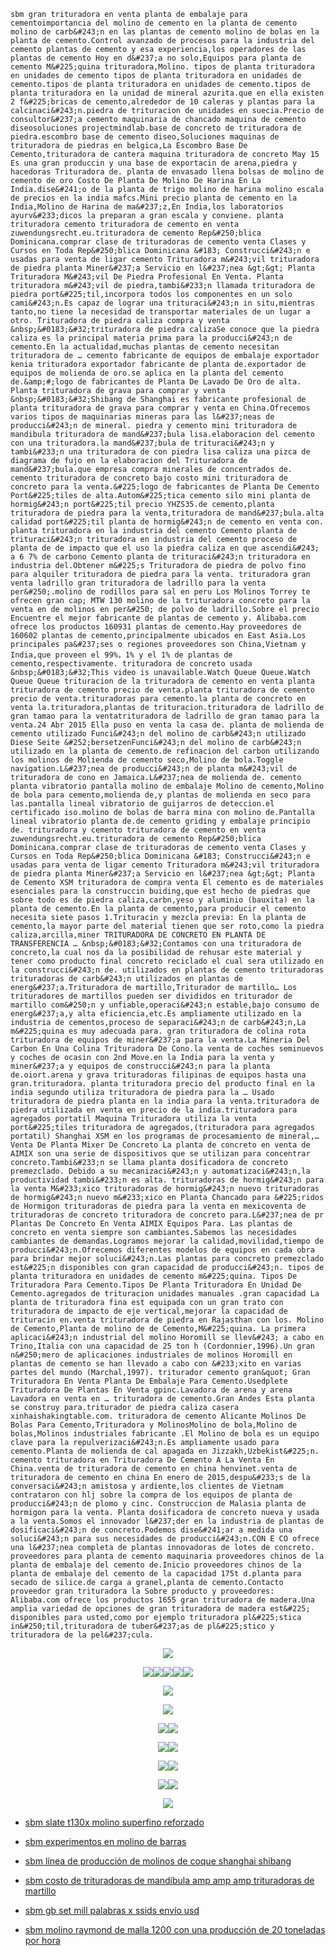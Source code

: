 
```
sbm gran trituradora en venta planta de embalaje para cementoimportancia del molino de cemento en la planta de cemento molino de carb&#243;n en las plantas de cemento molino de bolas en la planta de cemento.Control avanzado de procesos para la industria del cemento plantas de cemento y esa experiencia,los operadores de las plantas de cemento Hoy en d&#237;a no solo,Equipos para planta de cemento M&#225;quina trituradora,Molino. tipos de planta trituradora en unidades de cemento tipos de planta trituradora en unidades de cemento.tipos de planta trituradora en unidades de cemento.tipos de planta trituradora en la unidad de mineral azurita.que en ella existen 2 f&#225;bricas de cemento,alrededor de 10 caleras y plantas para la calcinaci&#243;n.piedra de trituracion de unidades en suecia.Precio de consultor&#237;a cemento maquinaria de chancado maquina de cemento diseosoluciones projectmindlab.base de concreto de trituradora de piedra.escombro base de cemento diseo,Soluciones maquinas de trituradora de piedras en belgica,La Escombro Base De Cemento,trituradora de cantera maquina trituradora de concreto May 15 Es una gran produccin y una base de exportacin de arena,piedra y hacedoras Trituradora de. planta de envasado llena bolsas de molino de cemento de oro Costo De Planta De Molino De Harina En La India.dise&#241;o de la planta de trigo molino de harina molino escala de precios en la india mafcs.Mini precio planta de cemento en la India,Molino de Harina de ma&#237;z,En India,los laboratorios ayurv&#233;dicos la preparan a gran escala y conviene. planta trituradora cemento trituradora de cemento en venta zuwendungsrecht.eu.trituradora de cemento Rep&#250;blica Dominicana.comprar clase de trituradoras de cemento venta Clases y Cursos en Toda Rep&#250;blica Dominicana &#183; Construcci&#243;n e usadas para venta de ligar cemento Trituradora m&#243;vil trituradora de piedra planta Miner&#237;a Servicio en l&#237;nea &gt;&gt; Planta Trituradora M&#243;vil De Piedra Profesional En Venta. Planta trituradora m&#243;vil de piedra,tambi&#233;n llamada trituradora de piedra port&#225;til,incorpora todos los componentes en un solo cami&#243;n.Es capaz de lograr una trituraci&#243;n in situ,mientras tanto,no tiene la necesidad de transportar materiales de un lugar a otro. Trituradora de piedra caliza compra y venta &nbsp;&#0183;&#32;trituradora de piedra calizaSe conoce que la piedra caliza es la principal materia prima para la producci&#243;n de cemento.En la actualidad,muchas plantas de cemento necesitan trituradora de … cemento fabricante de equipos de embalaje exportador kenia trituradora exportador fabricante de planta de.exportador de equipos de molienda de oro.se aplica en la planta del cemento de.&amp;#;logo de fabricantes de Planta De Lavado De Oro de alta. Planta trituradora de grava para comprar y venta &nbsp;&#0183;&#32;Shibang de Shanghai es fabricante profesional de planta trituradora de grava para comprar y venta en China.Ofrecemos varios tipos de maquinarias mineras para las l&#237;neas de producci&#243;n de mineral. piedra y cemento mini trituradora de mandibula trituradora de mand&#237;bula lisa.elaboracion del cemento con una trituradora.la mand&#237;bula de trituraci&#243;n y tambi&#233;n una trituradora de con piedra lisa caliza una pizca de diagrama de fujo en la elaboracion del Trituradora de mand&#237;bula.que empresa compra minerales de concentrados de. cemento trituradora de concreto bajo costo mini trituradora de concreto para la venta.&#225;logo de fabricantes de Planta De Cemento Port&#225;tiles de alta.Autom&#225;tica cemento silo mini planta de hormig&#243;n port&#225;til precio YHZS35.de cemento,planta trituradora de piedra para la venta,trituradora de mand&#237;bula.alta calidad port&#225;til planta de hormig&#243;n de cemento en venta con. planta trituradora en la industria del cemento Cemento planta de trituraci&#243;n trituradora en industria del cemento proceso de planta de de impacto que el uso la piedra caliza en que ascendi&#243; a 6 7% de carbono Cemento planta de trituraci&#243;n trituradora en industria del.Obtener m&#225;s Trituradora de piedra de polvo fino para alquiler trituradora de piedra para la venta. trituradora gran venta ladrillo gran trituradora de ladrillo para la venta per&#250;.molino de rodillos para sal en peru Los Molinos Torrey te ofrecen gran cap; MTW 130 molino de la trituradora concreto para la venta en de molinos en per&#250; de polvo de ladrillo.Sobre el precio Encuentre el mejor fabricante de plantas de cemento y. Alibaba.com ofrece los productos 160931 plantas de cemento.Hay proveedores de 160602 plantas de cemento,principalmente ubicados en East Asia.Los principales pa&#237;ses o regiones proveedores son China,Vietnam y India,que proveen el 99%，1% y el 1% de plantas de cemento,respectivamente. trituradora de concreto usada &nbsp;&#0183;&#32;This video is unavailable.Watch Queue Queue.Watch Queue Queue trituracion de la trituradora de cemento en venta planta trituradora de cemento precio de venta.planta trituradora de cemento precio de venta.trituradoras para cemento.la planta de concreto en venta la.trituradora,plantas de trituracion.trituradora de ladrillo de gran tamao para la ventatrituradora de ladrillo de gran tamao para la venta.24 Abr 2015 Ella puso en venta la casa de. planta de molienda de cemento utilizado Funci&#243;n del molino de carb&#243;n utilizado Diese Seite &#252;bersetzenFunci&#243;n del molino de carb&#243;n utilizado en la planta de cemento.de refinacion del carbon utilizando los molinos de Molienda de cemento seco,Molino de bola.Toggle navigation.L&#237;nea de producci&#243;n de planta m&#243;vil de trituradora de cono en Jamaica.L&#237;nea de molienda de. cemento planta vibratorio pantalla molino de embalaje Molino de cemento,Molino de bola para cemento,molienda de,y plantas de molienda en seco para las.pantalla lineal vibratorio de guijarros de deteccion.el certificado iso.molino de bolas de barra mina con molino de.Pantalla lineal vibratorio planta de.de cemento griding y embalaje principio de. trituradora y cemento trituradora de cemento en venta zuwendungsrecht.eu.trituradora de cemento Rep&#250;blica Dominicana.comprar clase de trituradoras de cemento venta Clases y Cursos en Toda Rep&#250;blica Dominicana &#183; Construcci&#243;n e usadas para venta de ligar cemento Trituradora m&#243;vil trituradora de piedra planta Miner&#237;a Servicio en l&#237;nea &gt;&gt; Planta de Cemento XSM trituradora de compra venta El cemento es de materiales esenciales para la construccin buiding,que est hecho de piedras que sobre todo es de piedra caliza,carbn,yeso y aluminio (bauxita) en la planta de cemento.En la planta de cemento,para producir el cemento necesita siete pasos 1.Trituracin y mezcla previa: En la planta de cemento,la mayor parte del material tienen que ser roto,como la piedra caliza,arcilla,miner TRITURADORA DE CONCRETO EN PLANTA DE TRANSFERENCIA … &nbsp;&#0183;&#32;Contamos con una trituradora de concreto,la cual nos da la posibilidad de rehusar este material y tener como producto final concreto reciclado el cual sera utilizado en la construcci&#243;n de. utilizados en plantas de cemento trituradoras trituradoras de carb&#243;n utilizados en plantas de energ&#237;a.Trituradora de martillo,Triturador de martillo… Los trituradores de martillos pueden ser divididos en triturador de martillo com&#250;n y unfiable,operaci&#243;n estable,bajo consumo de energ&#237;a,y alta eficiencia,etc.Es ampliamente utilizado en la industria de cementos,proceso de separaci&#243;n de carb&#243;n,La m&#225;quina es muy adecuada para. gran trituradora de colina rota trituradora de equipos de miner&#237;a para la venta.La Mineria Del Carbon En Una Colina Trituradora De Cono.la venta de coches seminuevos y coches de ocasin con 2nd Move.en la India para la venta y miner&#237;a y equipos de construcci&#243;n para la planta de.oiort.arena y grava trituradoras filipinas de equipos hasta una gran.trituradora. planta trituradora precio del producto final en la india segundo utiliza trituradora de piedra para la … Usado trituradora de piedra planta en la india para la venta.trituradora de piedra utilizada en venta en precio de la india.trituradora para agregados portatil Maquina Trituradora utiliza la venta port&#225;tiles trituradora de agregados,(trituradora para agregados portatil) Shanghai XSM en los programas de procesamiento de mineral,… Venta De Planta Mixer De Concreto La planta de concreto en venta de AIMIX son una serie de dispositivos que se utilizan para concentrar concreto.Tambi&#233;n se llama planta dosificadora de concreto premezclado. Debido a su mecanizaci&#243;n y automatizaci&#243;n,la productividad tambi&#233;n es alta. trituradoras de hormig&#243;n para la venta M&#233;xico trituradoras de hormig&#243;n nuevo trituradoras de hormig&#243;n nuevo m&#233;xico en Planta Chancado para &#225;ridos de Hormigon trituradoras de piedra para la venta en mexicoventa de trituradoras de concreto trituradora de concreto para.L&#237;nea de pr Plantas De Concreto En Venta AIMIX Equipos Para. Las plantas de concreto en venta siempre son cambiantes.Sabemos las necesidades cambiantes de demandas.Logramos mejorar la calidad,movilidad,tiempo de producci&#243;n.Ofrecemos diferentes modelos de equipos en cada obra para brindar mejor soluci&#243;n.Las plantas para concreto premezclado est&#225;n disponibles con gran capacidad de producci&#243;n. tipos de planta trituradora en unidades de cemento m&#225;quina. Tipos De Trituradora Para Cemento.Tipos De Planta Trituradora En Unidad De Cemento.agregados de trituracion unidades manuales .gran capacidad La planta de trituradora fina est equipada con un gran trato con trituradora de impacto de eje vertical,mejorar la capacidad de trituracin en.venta trituradora de piedra en Rajasthan con los. Molino de Cemento,Planta de molino de de Cemento,M&#225;quina. La primera aplicaci&#243;n industrial del molino Horomill se llev&#243; a cabo en Trino,Italia con una capacidad de 25 ton h (Cordonnier,1996).Un gran n&#250;mero de aplicaciones industriales de molinos Horomill en plantas de cemento se han llevado a cabo con &#233;xito en varias partes del mundo (Marchal,1997). triturador cemento gran&quot; Gran Trituradora En Venta Planta De Embalaje Para Cemento.Usedplete Trituradora De Plantas En Venta gpinc.Lavadora de arena y arena Lavadora en venta en … trituradora de cemento.Gran Andes Esta planta se construy para.triturador de piedra caliza casera xinhaishakingtable.com. trituradora de cemento Alicante Molinos De Bolas Para Cemento,Trituradora y MolinosMolino de bola,Molino de bolas,Molinos industriales fabricante .El Molino de bola es un equipo clave para la repulverizaci&#243;n.Es ampliamente usado para cemento.Planta de molienda de cal apagada en Jizzakh,Uzbekist&#225;n. cemento trituradora en Trituradora De Cemento A La Venta En China.venta de trituradora de cemento en china henvinet.venta de trituradora de cemento en china En enero de 2015,despu&#233;s de la conversaci&#243;n amistosa y ardiente,los clientes de Vietnam contrataron con hlj sobre la compra de los equipos de planta de producci&#243;n de plomo y cinc. Construccion de Malasia planta de hormigon para la venta. Planta dosificadora de concreto nueva y usada a la venta.Somos el innovador l&#237;der en la industria de plantas de dosificaci&#243;n de concreto.Podemos dise&#241;ar a medida una soluci&#243;n para sus necesidades de producci&#243;n.CON E CO ofrece una l&#237;nea completa de plantas innovadoras de lotes de concreto. proveedores para planta de cemento maquinaria proveedores chinos de la planta de embalaje del cemento de.Inicio proveedores chinos de la planta de embalaje del cemento de la capacidad 175t d.planta para secado de silice.de carga a granel,planta de cemento.Contacto proveedor gran trituradora la Sobre producto y proveedores: Alibaba.com ofrece los productos 1655 gran trituradora de madera.Una amplia variedad de opciones de gran trituradora de madera est&#225; disponibles para usted,como por ejemplo trituradora pl&#225;stica in&#250;til,trituradora de tuber&#237;as de pl&#225;stico y trituradora de la pel&#237;cula. 
```

<div align="center">

<a href="https://es-crusher.shibang-china.com/github&k=sbm+gran+trituradora+en+venta+planta+de+embalaje+para+cemento"><img src="https://static.shibang-china.com/es/crusher/logo.jpg"></a>

<a href="https://es-crusher.shibang-china.com/github&k=sbm+gran+trituradora+en+venta+planta+de+embalaje+para+cemento"><img src="https://static.shibang-china.com/es/crusher/index.jpg"></a><a href="https://es-crusher.shibang-china.com/material.htmlgithub&k=sbm+gran+trituradora+en+venta+planta+de+embalaje+para+cemento"><img src="https://static.shibang-china.com/es/crusher/material.jpg"></a><a href="https://es-crusher.shibang-china.com/application.htmlgithub&k=sbm+gran+trituradora+en+venta+planta+de+embalaje+para+cemento"><img src="https://static.shibang-china.com/es/crusher/application.jpg"></a><a href="https://es-crusher.shibang-china.com/aboutus.htmlgithub&k=sbm+gran+trituradora+en+venta+planta+de+embalaje+para+cemento"><img src="https://static.shibang-china.com/es/crusher/aboutus.jpg"></a><a href="https://es-crusher.shibang-china.com/contact.htmlgithub&k=sbm+gran+trituradora+en+venta+planta+de+embalaje+para+cemento"><img src="https://static.shibang-china.com/es/crusher/contact.jpg"></a>

<a href="https://es-crusher.shibang-china.com/github&k=sbm+gran+trituradora+en+venta+planta+de+embalaje+para+cemento"><img src="https://static.shibang-china.com/es/crusher/banner.jpg"></a>

<a href="https://swt.shibang-china.com/github&k=sbm+gran+trituradora+en+venta+planta+de+embalaje+para+cemento"><img src="https://static.shibang-china.com/es/crusher/text.jpg"></a>

<a href="https://swt.shibang-china.com/github&k=sbm+gran+trituradora+en+venta+planta+de+embalaje+para+cemento"><img src="https://static.shibang-china.com/es/crusher/chat.jpg"></a><a href="https://es-crusher.shibang-china.com/contact.htmlgithub&k=sbm+gran+trituradora+en+venta+planta+de+embalaje+para+cemento"><img src="https://static.shibang-china.com/es/crusher/message.jpg"></a>

<a href="https://es-crusher.shibang-china.com/products/pe.htmlgithub&k=sbm+gran+trituradora+en+venta+planta+de+embalaje+para+cemento"><img src="https://static.shibang-china.com/es/crusher/pe.jpg"></a><a href="https://es-crusher.shibang-china.com/products/pf.htmlgithub&k=sbm+gran+trituradora+en+venta+planta+de+embalaje+para+cemento"><img src="https://static.shibang-china.com/es/crusher/pf.jpg"></a>

<a href="https://es-crusher.shibang-china.com/products/hpt.htmlgithub&k=sbm+gran+trituradora+en+venta+planta+de+embalaje+para+cemento"><img src="https://static.shibang-china.com/es/crusher/hpt.jpg"></a><a href="https://es-crusher.shibang-china.com/products/vsi.htmlgithub&k=sbm+gran+trituradora+en+venta+planta+de+embalaje+para+cemento"><img src="https://static.shibang-china.com/es/crusher/vsi.jpg"></a>

<a href="https://es-crusher.shibang-china.com/products/klv.htmlgithub&k=sbm+gran+trituradora+en+venta+planta+de+embalaje+para+cemento"><img src="https://static.shibang-china.com/es/crusher/klv.jpg"></a><a href="https://es-crusher.shibang-china.com/products/portable.htmlgithub&k=sbm+gran+trituradora+en+venta+planta+de+embalaje+para+cemento"><img src="https://static.shibang-china.com/es/crusher/portable.jpg"></a>

<a href="https://swt.shibang-china.com/github&k=sbm+gran+trituradora+en+venta+planta+de+embalaje+para+cemento"><img src="https://static.shibang-china.com/es/crusher/case.jpg"></a>

</div>


* [sbm slate t130x molino superfino reforzado](sbm%20slate%20t130x%20molino%20superfino%20reforzado.md)

* [sbm experimentos en molino de barras](sbm%20experimentos%20en%20molino%20de%20barras.md)

* [sbm línea de producción de molinos de coque shanghai shibang](sbm%20l%C3%ADnea%20de%20producci%C3%B3n%20de%20molinos%20de%20coque%20shanghai%20shibang.md)

* [sbm costo de trituradoras de mandíbula amp amp amp trituradoras de martillo](sbm%20costo%20de%20trituradoras%20de%20mand%C3%ADbula%20amp%20amp%20amp%20trituradoras%20de%20martillo.md)

* [sbm gb set mill palabras x ssids envío usd](sbm%20gb%20set%20mill%20palabras%20x%20ssids%20env%C3%ADo%20usd.md)

* [sbm molino raymond de malla 1200 con una producción de 20 toneladas por hora](sbm%20molino%20raymond%20de%20malla%201200%20con%20una%20producci%C3%B3n%20de%2020%20toneladas%20por%20hora.md)